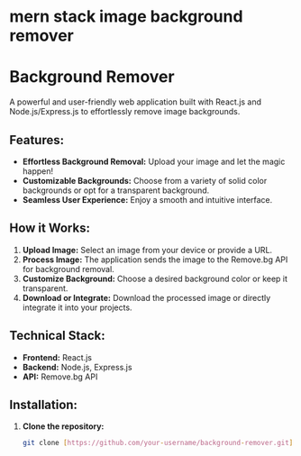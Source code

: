 # mern stack image background remover

# Background Remover

A powerful and user-friendly web application built with React.js and Node.js/Express.js to effortlessly remove image backgrounds.

## Features:

- **Effortless Background Removal:** Upload your image and let the magic happen!
- **Customizable Backgrounds:** Choose from a variety of solid color backgrounds or opt for a transparent background.
- **Seamless User Experience:** Enjoy a smooth and intuitive interface.

## How it Works:

1. **Upload Image:** Select an image from your device or provide a URL.
2. **Process Image:** The application sends the image to the Remove.bg API for background removal.
3. **Customize Background:** Choose a desired background color or keep it transparent.
4. **Download or Integrate:** Download the processed image or directly integrate it into your projects.

## Technical Stack:

- **Frontend:** React.js
- **Backend:** Node.js, Express.js
- **API:** Remove.bg API

## Installation:

1. **Clone the repository:**
   ```bash
   git clone [https://github.com/your-username/background-remover.git](https://github.com/your-username/background-remover.git)
   ```
